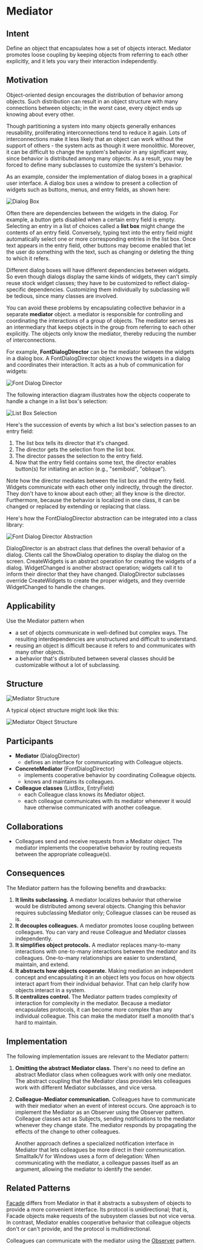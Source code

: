# Mediator

## Intent
Define an object that encapsulates how a set of objects interact. Mediator promotes loose coupling by keeping objects from referring to each other explicitly, and it lets you vary their interaction independently.

## Motivation
Object-oriented design encourages the distribution of behavior among objects. Such distribution can result in an object structure with many connections between objects; in the worst case, every object ends up knowing about every other.

Though partitioning a system into many objects generally enhances reusability, proliferating interconnections tend to reduce it again. Lots of interconnections make it less likely that an object can work without the support of others - the system acts as though it were monolithic. Moreover, it can be difficult to change the system's behavior in any significant way, since behavior is distributed among many objects. As a result, you may be forced to define many subclasses to customize the system's behavior.

As an example, consider the implementation of dialog boxes in a graphical user interface. A dialog box uses a window to present a collection of widgets such as buttons, menus, and entry fields, as shown here:

![Dialog Box](DialogBox.png "Dialog Box")

Often there are dependencies between the widgets in the dialog. For example, a button gets disabled when a certain entry field is empty. Selecting an entry in a list of choices called a **list box** might change the contents of an entry field. Conversely, typing text into the entry field might automatically select one or more corresponding entries in the list box. Once text appears in the entry field, other buttons may become enabled that let the user do something with the text, such as changing or deleting the thing to which it refers.

Different dialog boxes will have different dependencies between widgets. So even though dialogs display the same kinds of widgets, they can't simply reuse stock widget classes; they have to be customized to reflect dialog-specific dependencies. Customizing them individually by subclassing will be tedious, since many classes are involved.

You can avoid these problems by encapsulating collective behavior in a separate **mediator** object. a mediator is responsible for controlling and coordinating the interactions of a group of objects. The mediator serves as an intermediary that keeps objects in the group from referring to each other explicitly. The objects only know the mediator, thereby reducing the number of interconnections.

For example, **FontDialogDirector** can be the mediator between the widgets in a dialog box. A FontDialogDirector object knows the widgets in a dialog and coordinates their interaction. It acts as a hub of communication for widgets:

![Font Dialog Director](FontDialogDirector.png "Font Dialog Director")

The following interaction diagram illustrates how the objects cooperate to handle a change in a list box's selection:

![List Box Selection](ListBoxSelection.png "List Box Selection")

Here's the succession of events by which a list box's selection passes to an entry field:

1. The list box tells its director that it's changed.
2. The director gets the selection from the list box.
3. The director passes the selection to the entry field.
4. Now that the entry field contains some text, the director enables button(s) for initiating an action (e.g., "semibold", "oblique").

Note how the director mediates between the list box and the entry field. Widgets communicate with each other only indirectly, through the director. They don't have to know about each other; all they know is the director. Furthermore, because the behavior is localized in one class, it can be changed or replaced by extending or replacing that class.

Here's how the FontDialogDirector abstraction can be integrated into a class library:

![Font Dialog Director Abstraction](FontDialogDirectorAbstraction.png "Font Dialog Director Abstraction")

DialogDirector is an abstract class that defines the overall behavior of a dialog. Clients call the ShowDialog operation to display the dialog on the screen. CreateWidgets is an abstract operation for creating the widgets of a dialog. WidgetChanged is another abstract operation; widgets call it to inform their director that they have changed. DialogDirector subclasses override CreateWidgets to create the proper widgets, and they override WidgetChanged to handle the changes.

## Applicability
Use the Mediator pattern when

- a set of objects communicate in well-defined but complex ways. The resulting interdependencies are unstructured and difficult to understand.
- reusing an object is difficult because it refers to and communicates with many other objects.
- a behavior that's distributed between several classes should be customizable without a lot of subclassing.

## Structure
![Mediator Structure](MediatorStructure.png "Mediator Structure")

A typical object structure might look like this:

![Mediator Object Structure](MediatorObjectStructure.png "Mediator Object Structure")

## Participants
- **Mediator** (DialogDirector)
    - defines an interface for communicating with Colleague objects.
- **ConcreteMediator** (FontDialogDirector)
    - implements cooperative behavior by coordinating Colleague objects.
    - knows and maintains its colleagues.
- **Colleague classes** (ListBox, EntryField)
    - each Colleague class knows its Mediator object.
    - each colleague communicates with its mediator whenever it would have otherwise communicated with another colleague.

## Collaborations
- Colleagues send and receive requests from a Mediator object. The mediator implements the cooperative behavior by routing requests between the appropriate colleague(s).

## Consequences
The Mediator pattern has the following benefits and drawbacks:
1. **It limits subclassing.** A mediator localizes behavior that otherwise would be distributed among several objects. Changing this behavior requires subclassing Mediator only; Colleague classes can be reused as is.
2. **It decouples colleagues.** A mediator promotes loose coupling between colleagues. You can vary and reuse Colleague and Mediator classes independently.
3. **It simplifies object protocols.** A mediator replaces many-to-many interactions with one-to-many interactions between the mediator and its colleagues. One-to-many relationships are easier to understand, maintain, and extend.
4. **It abstracts how objects cooperate.** Making mediation an independent concept and encapsulating it in an object lets you focus on how objects interact apart from their individual behavior. That can help clarify how objects interact in a system.
5. **It centralizes control.** The Mediator pattern trades complexity of interaction for complexity in the mediator. Because a mediator encapsulates protocols, it can become more complex than any individual colleague. This can make the mediator itself a monolith that's hard to maintain.

## Implementation
The following implementation issues are relevant to the Mediator pattern:
1. **Omitting the abstract Mediator class.** There's no need to define an abstract Mediator class when colleagues work with only one mediator. The abstract coupling that the Mediator class provides lets colleagues work with different Mediator subclasses, and vice versa.
2. **Colleague-Mediator communication.** Colleagues have to communicate with their mediator when an event of interest occurs. One approach is to implement the Mediator as an Observer using the Observer pattern. Colleague classes act as Subjects, sending notifications to the mediator whenever they change state. The mediator responds by propagating the effects of the change to other colleagues.

    Another approach defines a specialized notification interface in Mediator that lets colleagues be more direct in their communication. Smalltalk/V for Windows uses a form of delegation: When communicating with the mediator, a colleague passes itself as an argument, allowing the mediator to identify the sender.

## Related Patterns
[Facade](<../../2.2 Structural Patterns/2.2.5 Facade/Facade.md>) differs from Mediator in that it abstracts a subsystem of objects to provide a more convenient interface. Its protocol is unidirectional; that is, Facade objects make requests of the subsystem classes but not vice versa. In contrast, Mediator enables cooperative behavior that colleague objects don't or can't provide, and the protocol is multidirectional.

Colleagues can communicate with the mediator using the [Observer](<../2.3.7 Observer/Observer.md>) pattern.